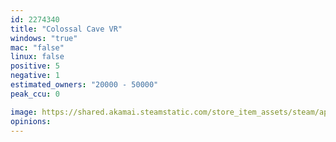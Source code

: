 ```yaml
---
id: 2274340
title: "Colossal Cave VR"
windows: "true"
mac: "false"
linux: false
positive: 5
negative: 1
estimated_owners: "20000 - 50000"
peak_ccu: 0

image: https://shared.akamai.steamstatic.com/store_item_assets/steam/apps/2274340/header.jpg?t=1719503305
opinions:
---
```

